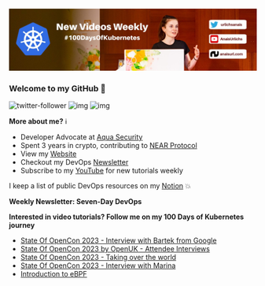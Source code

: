 ![my header image](./assets/header.jpg)

### Welcome to my GitHub 👋

![twitter-follower](https://img.shields.io/twitter/follow/urlichsanais?style=social) ![img](https://img.shields.io/youtube/channel/subscribers/UCb4mfRT5UWpjoUQRcIE2qOQ?label=YouTube%20Subscribers&style=social) ![img](https://img.shields.io/youtube/channel/views/UCb4mfRT5UWpjoUQRcIE2qOQ?label=Total%20views%20on%20my%20YouTube%20Channel&style=social) 

**More about me?** ℹ️
* Developer Advocate at [Aqua Security](https://github.com/aquasecurity)
* Spent 3 years in crypto, contributing to [NEAR Protocol](https://github.com/near)
* View my [Website](https://anaisurl.com/)
* Checkout my DevOps [Newsletter](https://anaisurl.com/tag/devops)
* Subscribe to my [YouTube](https://www.youtube.com/c/AnaisUrlichs) for new tutorials weekly

I keep a list of public DevOps resources on my [Notion](https://devops.anaisurl.com/) :boom:

**Weekly Newsletter: Seven-Day DevOps**
<!-- NEWSLETTER-LIST:START -->
<!-- NEWSLETTER-LIST:END -->

**Interested in video tutorials? Follow me on my 100 Days of Kubernetes journey**
<!-- YOUTUBE-LIST:START -->
- [State Of OpenCon 2023 - Interview with Bartek from Google](https://www.youtube.com/watch?v=aAD3wNKpUNc)
- [State Of OpenCon 2023 by OpenUK - Attendee Interviews](https://www.youtube.com/watch?v=EQJ1cW2SPFw)
- [State Of OpenCon 2023 - Taking over the world](https://www.youtube.com/watch?v=rIFm_GwJ_tg)
- [State Of OpenCon 2023 - Interview with Marina](https://www.youtube.com/watch?v=C3cwPuc-LQQ)
- [Introduction to eBPF](https://www.youtube.com/watch?v=MQ1fel5lU0k)
<!-- YOUTUBE-LIST:END -->
